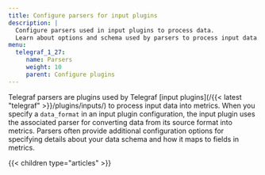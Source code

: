 ```yaml
---
title: Configure parsers for input plugins
description: |
  Configure parsers used in input plugins to process data.
  Learn about options and schema used by parsers to process input data formats into metrics.
menu:
  telegraf_1_27:
     name: Parsers
     weight: 10
     parent: Configure plugins
---
```


Telegraf parsers are plugins used by Telegraf [input plugins](/{{< latest "telegraf" >}}/plugins/inputs/) to process input data into metrics.
When you specify a `data_format` in an input plugin configuration, the input plugin uses the associated parser for converting data from its source format into metrics.
Parsers often provide additional configuration options for specifying details about your data schema and how it maps to fields in metrics.

{{< children type="articles" >}}